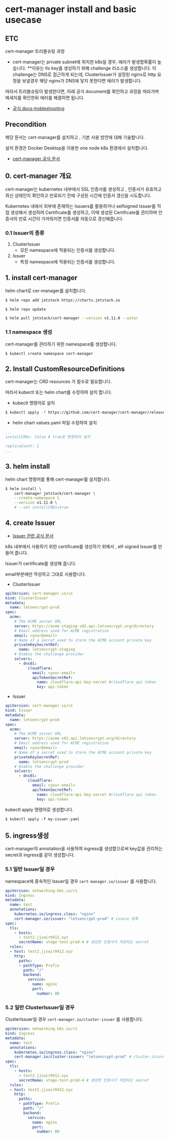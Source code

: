 # cert-manager install and basic usecase
## ETC
cert-manager 트러블슈팅 과정
- cert-manager는 private subnet에 위치한 k8s일 경우, 에러가 발생할확률이 높습니다. **이유는 tls key를 생성하기 위해 challenge 리소스를 생성합니다. 이 challenge는 DNS로 접근하게 되는데, ClusterIssuer가 설정된 nginx로 http 요청을 보낼경우 해당 nginx가 DNS에 닿지 못한다면 에러가 발생합니다.

따라서 트러블슈팅이 발생한다면, 아래 공식 document를 확인하고 과정을 따라가며 메세지를 확인한뒤 에러를 해결하면 됩니다.
- [공식 docs-trobleshooting](https://cert-manager.io/docs/troubleshooting/acme/)

##  Precondition
해당 문서는 cert-manager를 설치하고 , 기본 사용 방안에 대해 기술합니다.

설치 환경은 Docker Desktop을 이용한 one node k8s 환경에서 설치합니다.
- [cert-manager 공식 문서](https://cert-manager.io/docs/configuration/selfsigned/)

## 0. cert-manager 개요
cert-manager는 kubernetes 내부에서 SSL 인증서를 생성하고 , 인증서가 유효하고 최신 상태인지 확인하고 만료되기 전에 구성된 시간에 인증서 갱신을 시도합니다.

Kubernetes 내에서 외부에 존재하는 Issuers를 활용하거나 selfsigned Issuer를 직접 생성해서 생성하여 Certificate를 생성하고, 이때 생성된 Certificate를 관리하며 인증서의 만료 시간이 가까워지면 인증서를 자동으로 갱신해줍니다.

### 0.1 Issuer의 종류
1. ClusterIssuer
    - 모든 namespace에 적용되는 인증서를 생성합니다.
2. Issuer
    - 특정 namespace에 적용되는 인증서를 생성합니다.

## 1. install cert-manager
helm chart로 cer-manager를 설치합니다.

```bash
$ helm repo add jetstack https://charts.jetstack.io

$ helm repo update

$ helm pull jetstack/cert-manager --version v1.11.0 --untar
```

### 1.1 namespace 생성
cert-manager를 관리하기 위한 namespace를 생성합니다.
```
$ kubectl create namespace cert-manager
```

## 2. Install CustomResourceDefinitions
cert-manager는 CRD resources 가 필수로 필요합니다.

따라서 kubectl 또는 helm chart를 수정하여 설치 합니다.
- kubectl 명령어로 설치
```bash
$ kubectl apply -f https://github.com/cert-manager/cert-manager/releases/download/v1.11.0/cert-manager.crds.yaml
```

- helm chart values.yaml 파일 수정하여 설치
```yaml
...
installCRDs: false # true로 변경하여 설치

replicaCount: 1
...
```

## 3. helm install
helm chart 명령어를 통해 cert-manager를 설치합니다.
```bash
$ helm install \
    cert-manager jetstack/cert-manager \
    --create-namespace \
    --version v1.11.0 \
    # --set installCRDs=true
```

## 4. create Issuer
- [Issuer 관련 공식 문서](https://cert-manager.io/docs/configuration/selfsigned/)

k8s 내부에서 사용하기 위한 certificate를 생성하기 위해서 , elf-signed Issuer를 만들어 줍니다.

Issuer가 certificate를 생성해 줍니다.


email부분에만 작성하고 그대로 사용합니다.
- ClusterIssuer
```yaml
apiVersion: cert-manager.io/v1
kind: ClusterIssuer
metadata:
  name: letsencrypt-prod
spec:
  acme:
    # The ACME server URL
    server: https://acme-staging-v02.api.letsencrypt.org/directory
    # Email address used for ACME registration
    email: <your@email>
    # Name of a secret used to store the ACME account private key
    privateKeySecretRef:
      name: letsencrypt-staging
    # Enable the challenge provider
    solvers:
      - dns01:
          cloudflare:
            email: <your-email> 
            apiTokenSecretRef:
              name: cloudflare-api-key-secret #cloudflare api token
              key: api-token
```

- Issuer
```yaml
apiVersion: cert-manager.io/v1
kind: Issuer
metadata:
  name: letsencrypt-prod
spec:
  acme:
    # The ACME server URL
    server: https://acme-v02.api.letsencrypt.org/directory
    # Email address used for ACME registration
    email: <your@email>
    # Name of a secret used to store the ACME account private key
    privateKeySecretRef:
      name: letsencrypt-prod
    # Enable the challenge provider
    solvers:
      - dns01:
          cloudflare:
            email: <your-email>
            apiTokenSecretRef:
              name: cloudflare-api-key-secret #cloudflare api token
              key: api-token
```

kubectl apply 명령어로 생성합니다.
```
$ kubectl apply -f my-issuer.yaml
```

## 5. ingress생성
cert-manager의 annotation을 사용하여 ingress를 생성함으로써 key값을 관리하는 secret과 ingress를 같이 생성합니다.

### 5.1 일반 Issuer일 경우
namespace에 종속적인 Issuer일 경우 ```cert-manager.io/issuer``` 를 사용합니다.

```yaml
apiVersion: networking.k8s.io/v1
kind: Ingress
metadata:
  name: test
  annotations:
    kubernetes.io/ingress.class: "nginx"
    cert-manager.io/issuer: "letsencrypt-prod" # issure 등록
spec:
  tls:
    - hosts:
      - test2.jjsair0412.xyz
      secretName: stage-test-prod-4 # 생성한 인증서가 저장되는 secret
  rules:
  - host: test2.jjsair0412.xyz
    http:
      paths:
      - pathType: Prefix
        path: "/"
        backend:
          service:
            name: nginx
            port:
              number: 80
```


### 5.2 일반 ClusterIssuer일 경우
ClusterIssuer일 경우 ```cert-manager.io/cluster-issuer``` 를 사용합니다.

```yaml
apiVersion: networking.k8s.io/v1
kind: Ingress
metadata:
  name: test
  annotations:
    kubernetes.io/ingress.class: "nginx"
    cert-manager.io/cluster-issuer: "letsencrypt-prod" # cluster-issure 등록
spec:
  tls:
    - hosts:
      - test2.jjsair0412.xyz
      secretName: stage-test-prod-4 # 생성한 인증서가 저장되는 secret
  rules:
  - host: test2.jjsair0412.xyz
    http:
      paths:
      - pathType: Prefix
        path: "/"
        backend:
          service:
            name: nginx
            port:
              number: 80
```
